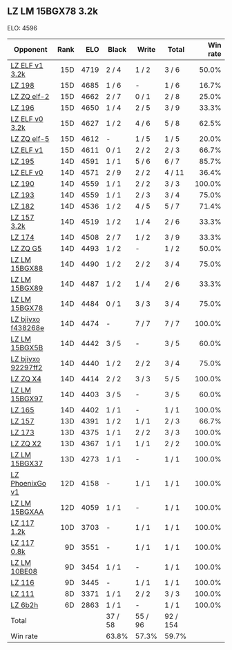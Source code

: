 ## LZ LM 15BGX78 3.2k ##

ELO: 4596

Opponent | Rank | ELO | Black | Write | Total | Win rate
---------|-----:|----:|-------|-------|-------|-------:
[LZ ELF v1 3.2k](LZ%20ELF%20v1%203.2k.md) | 15D | 4719 | 2 / 4 | 1 / 2 | 3 / 6 | 50.0%
[LZ 198](LZ%20198.md) | 15D | 4685 | 1 / 6 | - | 1 / 6 | 16.7%
[LZ ZQ elf-2](LZ%20ZQ%20elf-2.md) | 15D | 4662 | 2 / 7 | 0 / 1 | 2 / 8 | 25.0%
[LZ 196](LZ%20196.md) | 15D | 4650 | 1 / 4 | 2 / 5 | 3 / 9 | 33.3%
[LZ ELF v0 3.2k](LZ%20ELF%20v0%203.2k.md) | 15D | 4627 | 1 / 2 | 4 / 6 | 5 / 8 | 62.5%
[LZ ZQ elf-5](LZ%20ZQ%20elf-5.md) | 15D | 4612 | - | 1 / 5 | 1 / 5 | 20.0%
[LZ ELF v1](LZ%20ELF%20v1.md) | 15D | 4611 | 0 / 1 | 2 / 2 | 2 / 3 | 66.7%
[LZ 195](LZ%20195.md) | 14D | 4591 | 1 / 1 | 5 / 6 | 6 / 7 | 85.7%
[LZ ELF v0](LZ%20ELF%20v0.md) | 14D | 4571 | 2 / 9 | 2 / 2 | 4 / 11 | 36.4%
[LZ 190](LZ%20190.md) | 14D | 4559 | 1 / 1 | 2 / 2 | 3 / 3 | 100.0%
[LZ 193](LZ%20193.md) | 14D | 4559 | 1 / 1 | 2 / 3 | 3 / 4 | 75.0%
[LZ 182](LZ%20182.md) | 14D | 4536 | 1 / 2 | 4 / 5 | 5 / 7 | 71.4%
[LZ 157 3.2k](LZ%20157%203.2k.md) | 14D | 4519 | 1 / 2 | 1 / 4 | 2 / 6 | 33.3%
[LZ 174](LZ%20174.md) | 14D | 4508 | 2 / 7 | 1 / 2 | 3 / 9 | 33.3%
[LZ ZQ G5](LZ%20ZQ%20G5.md) | 14D | 4493 | 1 / 2 | - | 1 / 2 | 50.0%
[LZ LM 15BGX88](LZ%20LM%2015BGX88.md) | 14D | 4490 | 1 / 2 | 2 / 2 | 3 / 4 | 75.0%
[LZ LM 15BGX89](LZ%20LM%2015BGX89.md) | 14D | 4487 | 1 / 2 | 1 / 4 | 2 / 6 | 33.3%
[LZ LM 15BGX78](LZ%20LM%2015BGX78.md) | 14D | 4484 | 0 / 1 | 3 / 3 | 3 / 4 | 75.0%
[LZ bjiyxo f438268e](LZ%20bjiyxo%20f438268e.md) | 14D | 4474 | - | 7 / 7 | 7 / 7 | 100.0%
[LZ LM 15BGX5B](LZ%20LM%2015BGX5B.md) | 14D | 4442 | 3 / 5 | - | 3 / 5 | 60.0%
[LZ bjiyxo 92297ff2](LZ%20bjiyxo%2092297ff2.md) | 14D | 4440 | 1 / 2 | 2 / 2 | 3 / 4 | 75.0%
[LZ ZQ X4](LZ%20ZQ%20X4.md) | 14D | 4414 | 2 / 2 | 3 / 3 | 5 / 5 | 100.0%
[LZ LM 15BGX97](LZ%20LM%2015BGX97.md) | 14D | 4403 | 3 / 5 | - | 3 / 5 | 60.0%
[LZ 165](LZ%20165.md) | 14D | 4402 | 1 / 1 | - | 1 / 1 | 100.0%
[LZ 157](LZ%20157.md) | 13D | 4391 | 1 / 2 | 1 / 1 | 2 / 3 | 66.7%
[LZ 173](LZ%20173.md) | 13D | 4375 | 1 / 1 | 2 / 2 | 3 / 3 | 100.0%
[LZ ZQ X2](LZ%20ZQ%20X2.md) | 13D | 4367 | 1 / 1 | 1 / 1 | 2 / 2 | 100.0%
[LZ LM 15BGX37](LZ%20LM%2015BGX37.md) | 13D | 4273 | 1 / 1 | - | 1 / 1 | 100.0%
[LZ PhoenixGo v1](LZ%20PhoenixGo%20v1.md) | 12D | 4158 | - | 1 / 1 | 1 / 1 | 100.0%
[LZ LM 15BGXAA](LZ%20LM%2015BGXAA.md) | 12D | 4059 | 1 / 1 | - | 1 / 1 | 100.0%
[LZ 117 1.2k](LZ%20117%201.2k.md) | 10D | 3703 | - | 1 / 1 | 1 / 1 | 100.0%
[LZ 117 0.8k](LZ%20117%200.8k.md) | 9D | 3551 | - | 1 / 1 | 1 / 1 | 100.0%
[LZ LM 10BE08](LZ%20LM%2010BE08.md) | 9D | 3454 | 1 / 1 | - | 1 / 1 | 100.0%
[LZ 116](LZ%20116.md) | 9D | 3445 | - | 1 / 1 | 1 / 1 | 100.0%
[LZ 111](LZ%20111.md) | 8D | 3371 | 1 / 1 | 2 / 2 | 3 / 3 | 100.0%
[LZ 6b2h](LZ%206b2h.md) | 6D | 2863 | 1 / 1 | - | 1 / 1 | 100.0%
Total | | | 37 / 58 | 55 / 96 | 92 / 154 | 
Win rate| | | 63.8% | 57.3% | 59.7% | 
